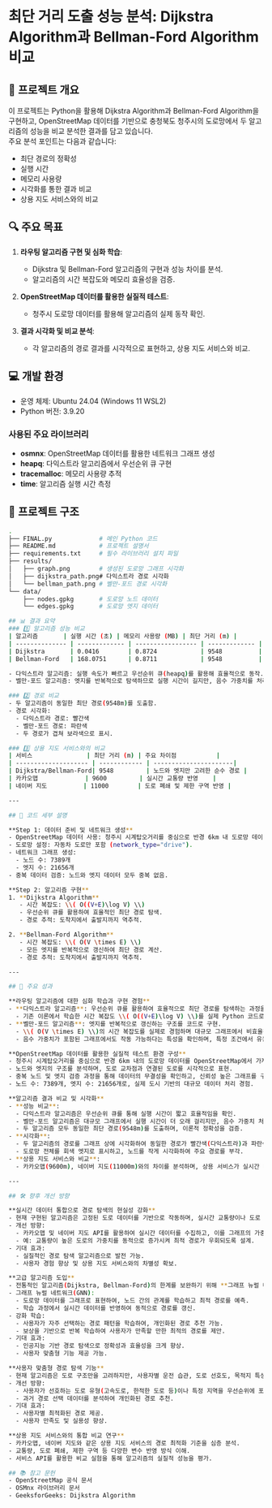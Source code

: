 # 최단 거리 도출 성능 분석: Dijkstra Algorithm과 Bellman-Ford Algorithm 비교

## 📌 프로젝트 개요
이 프로젝트는 Python을 활용해 Dijkstra Algorithm과 Bellman-Ford Algorithm을 구현하고, OpenStreetMap 데이터를 기반으로 충청북도 청주시의 도로망에서 두 알고리즘의 성능을 비교 분석한 결과를 담고 있습니다.  
주요 분석 포인트는 다음과 같습니다:

- 최단 경로의 정확성  
- 실행 시간  
- 메모리 사용량  
- 시각화를 통한 결과 비교  
- 상용 지도 서비스와의 비교

## 🔍 주요 목표
1. **라우팅 알고리즘 구현 및 심화 학습**:  
   - Dijkstra 및 Bellman-Ford 알고리즘의 구현과 성능 차이를 분석.  
   - 알고리즘의 시간 복잡도와 메모리 효율성을 검증.

2. **OpenStreetMap 데이터를 활용한 실질적 테스트**:  
   - 청주시 도로망 데이터를 활용해 알고리즘의 실제 동작 확인.

3. **결과 시각화 및 비교 분석**:  
   - 각 알고리즘의 경로 결과를 시각적으로 표현하고, 상용 지도 서비스와 비교.

## 💻 개발 환경
- 운영 체제: Ubuntu 24.04 (Windows 11 WSL2)  
- Python 버전: 3.9.20

### 사용된 주요 라이브러리
- **osmnx**: OpenStreetMap 데이터를 활용한 네트워크 그래프 생성  
- **heapq**: 다익스트라 알고리즘에서 우선순위 큐 구현  
- **tracemalloc**: 메모리 사용량 추적  
- **time**: 알고리즘 실행 시간 측정

## 📂 프로젝트 구조
```bash
.
├── FINAL.py             # 메인 Python 코드
├── README.md            # 프로젝트 설명서
├── requirements.txt     # 필수 라이브러리 설치 파일
├── results/
│   ├── graph.png        # 생성된 도로망 그래프 시각화
│   ├── dijkstra_path.png# 다익스트라 경로 시각화
│   └── bellman_path.png # 벨만-포드 경로 시각화
└── data/
    ├── nodes.gpkg       # 도로망 노드 데이터
    └── edges.gpkg       # 도로망 엣지 데이터

## 📊 결과 요약  
### 1️⃣ 알고리즘 성능 비교  
| 알고리즘       | 실행 시간 (초) | 메모리 사용량 (MB) | 최단 거리 (m) |
| -------------- | ------------- | ----------------- | ------------- |
| Dijkstra       | 0.0416        | 0.8724            | 9548          |
| Bellman-Ford   | 168.0751      | 0.8711            | 9548          |

- 다익스트라 알고리즘: 실행 속도가 빠르고 우선순위 큐(heapq)를 활용해 효율적으로 동작.
- 벨만-포드 알고리즘: 엣지를 반복적으로 탐색하므로 실행 시간이 길지만, 음수 가중치를 처리할 수 있는 유연성을 가짐.

### 2️⃣ 경로 비교  
- 두 알고리즘이 동일한 최단 경로(9548m)를 도출함.  
- 경로 시각화:  
  - 다익스트라 경로: 빨간색  
  - 벨만-포드 경로: 파란색  
  - 두 경로가 겹쳐 보라색으로 표시.

### 3️⃣ 상용 지도 서비스와의 비교  
| 서비스               | 최단 거리 (m) | 주요 차이점           |
| -------------------- | ------------ | ----------------------|
| Dijkstra/Bellman-Ford| 9548         | 노드와 엣지만 고려한 순수 경로 |
| 카카오맵             | 9600         | 실시간 교통량 반영    |
| 네이버 지도          | 11000        | 도로 폐쇄 및 제한 구역 반영 |

---

## 📐 코드 세부 설명  

**Step 1: 데이터 준비 및 네트워크 생성**
- OpenStreetMap 데이터 사용: 청주시 시계탑오거리를 중심으로 반경 6km 내 도로망 데이터를 추출.
- 도로망 설정: 자동차 도로만 포함 (network_type="drive").
- 네트워크 그래프 생성:  
  - 노드 수: 7389개  
  - 엣지 수: 21656개
- 중복 데이터 검증: 노드와 엣지 데이터 모두 중복 없음.

**Step 2: 알고리즘 구현**
1. **Dijkstra Algorithm**
   - 시간 복잡도: \\( O((V+E)\log V) \\)
   - 우선순위 큐를 활용하여 효율적인 최단 경로 탐색.
   - 경로 추적: 도착지에서 출발지까지 역추적.

2. **Bellman-Ford Algorithm**
   - 시간 복잡도: \\( O(V \times E) \\)
   - 모든 엣지를 반복적으로 갱신하여 최단 경로 계산.
   - 경로 추적: 도착지에서 출발지까지 역추적.

---

## 🌟 주요 성과

**라우팅 알고리즘에 대한 심화 학습과 구현 경험**  
- **다익스트라 알고리즘**: 우선순위 큐를 활용하여 효율적으로 최단 경로를 탐색하는 과정을 Python으로 구현.  
  - 기존 이론에서 학습한 시간 복잡도 \\( O((V+E)\log V) \\)를 실제 Python 코드로 확인하며, 우선순위 큐(`heapq`)를 활용한 효율적 구현 방식을 이해.
- **벨만-포드 알고리즘**: 엣지를 반복적으로 갱신하는 구조를 코드로 구현.  
  - \\( O(V \times E) \\)의 시간 복잡도를 실제로 경험하며 대규모 그래프에서 비효율적인 점을 체감.  
  - 음수 가중치가 포함된 그래프에서도 작동 가능하다는 특성을 확인하며, 특정 조건에서 유용성을 평가.

**OpenStreetMap 데이터를 활용한 실질적 테스트 환경 구성**  
- 청주시 시계탑오거리를 중심으로 반경 6km 내의 도로망 데이터를 OpenStreetMap에서 가져와 네트워크 그래프를 생성.  
- 노드와 엣지의 구조를 분석하며, 도로 교차점과 연결된 도로를 시각적으로 표현.  
- 중복 노드 및 엣지 검증 과정을 통해 데이터의 무결성을 확인하고, 신뢰성 높은 그래프를 구성.  
- 노드 수: 7389개, 엣지 수: 21656개로, 실제 도시 기반의 대규모 데이터 처리 경험.

**알고리즘 결과 비교 및 시각화**  
- **성능 비교**:  
  - 다익스트라 알고리즘은 우선순위 큐를 통해 실행 시간이 짧고 효율적임을 확인.  
  - 벨만-포드 알고리즘은 대규모 그래프에서 실행 시간이 더 오래 걸리지만, 음수 가중치 처리 등에서 유연한 특성을 가짐.  
  - 두 알고리즘 모두 동일한 최단 경로(9548m)를 도출하며, 이론적 정확성을 검증.
- **시각화**:  
  - 두 알고리즘의 경로를 그래프 상에 시각화하여 동일한 경로가 빨간색(다익스트라)과 파란색(벨만-포드)로 겹쳐 보라색으로 표시됨.  
  - 도로망 전체를 회색 엣지로 표시하고, 노드를 작게 시각화하여 주요 경로를 부각.
- **상용 지도 서비스와 비교**:  
  - 카카오맵(9600m), 네이버 지도(11000m)와의 차이를 분석하며, 상용 서비스가 실시간 데이터를 반영한다는 점에서 차별성을 확인.

---

## 🛠️ 향후 개선 방향

**실시간 데이터 통합으로 경로 탐색의 현실성 강화**  
- 현재 구현된 알고리즘은 고정된 도로 데이터를 기반으로 작동하며, 실시간 교통량이나 도로 폐쇄와 같은 동적 데이터를 반영하지 못함.  
- 개선 방향:  
  - 카카오맵 및 네이버 지도 API를 활용하여 실시간 데이터를 수집하고, 이를 그래프의 가중치에 반영.  
  - 예: 교통량이 높은 도로의 가중치를 동적으로 증가시켜 최적 경로가 우회되도록 설계.  
- 기대 효과:  
  - 실질적인 경로 탐색 알고리즘으로 발전 가능.  
  - 사용자 경험 향상 및 상용 지도 서비스와의 차별성 확보.

**고급 알고리즘 도입**  
- 전통적인 알고리즘(Dijkstra, Bellman-Ford)의 한계를 보완하기 위해 **그래프 뉴럴 네트워크(GNN)**나 강화 학습 기반 경로 탐색을 도입.  
- 그래프 뉴럴 네트워크(GNN):  
  - 도로망 데이터를 그래프로 표현하여, 노드 간의 관계를 학습하고 최적 경로를 예측.  
  - 학습 과정에서 실시간 데이터를 반영하여 동적으로 경로를 갱신.  
- 강화 학습:  
  - 사용자가 자주 선택하는 경로 패턴을 학습하여, 개인화된 경로 추천 가능.  
  - 보상을 기반으로 반복 학습하여 사용자가 만족할 만한 최적의 경로를 제안.  
- 기대 효과:  
  - 인공지능 기반 경로 탐색으로 정확성과 효율성을 크게 향상.  
  - 사용자 맞춤형 기능 제공 가능.

**사용자 맞춤형 경로 탐색 기능**  
- 현재 알고리즘은 도로 구조만을 고려하지만, 사용자별 운전 습관, 도로 선호도, 목적지 특성을 반영한 경로 탐색이 가능하도록 확장.  
- 개선 방향:  
  - 사용자가 선호하는 도로 유형(고속도로, 한적한 도로 등)이나 특정 지역을 우선순위에 포함.  
  - 과거 경로 선택 데이터를 분석하여 개인화된 경로 추천.  
- 기대 효과:  
  - 사용자별 최적화된 경로 제공.  
  - 사용자 만족도 및 실용성 향상.

**상용 지도 서비스와의 통합 비교 연구**  
- 카카오맵, 네이버 지도와 같은 상용 지도 서비스의 경로 최적화 기준을 심층 분석.  
- 교통량, 도로 폐쇄, 제한 구역 등 다양한 변수 반영 방식 이해.  
- 서비스 API를 활용한 비교 실험을 통해 알고리즘의 실질적 성능을 평가.

## 📚 참고 문헌  
- OpenStreetMap 공식 문서  
- OSMnx 라이브러리 문서  
- GeeksforGeeks: Dijkstra Algorithm

